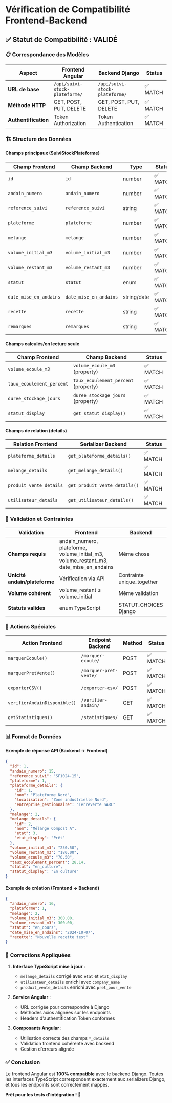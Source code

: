# Vérification de Compatibilité Frontend-Backend

## ✅ **Statut de Compatibilité : VALIDÉ**

### 📋 **Correspondance des Modèles**

| Aspect | Frontend Angular | Backend Django | Status |
|--------|------------------|----------------|---------|
| **URL de base** | `/api/suivi-stock-plateforme/` | `/api/suivi-stock-plateforme/` | ✅ MATCH |
| **Méthode HTTP** | GET, POST, PUT, DELETE | GET, POST, PUT, DELETE | ✅ MATCH |
| **Authentification** | Token Authorization | Token Authentication | ✅ MATCH |

### 🏗️ **Structure des Données**

#### Champs principaux (SuiviStockPlateforme)

| Champ Frontend | Champ Backend | Type | Status |
|----------------|---------------|------|---------|
| `id` | `id` | number | ✅ MATCH |
| `andain_numero` | `andain_numero` | number | ✅ MATCH |
| `reference_suivi` | `reference_suivi` | string | ✅ MATCH |
| `plateforme` | `plateforme` | number | ✅ MATCH |
| `melange` | `melange` | number | ✅ MATCH |
| `volume_initial_m3` | `volume_initial_m3` | number | ✅ MATCH |
| `volume_restant_m3` | `volume_restant_m3` | number | ✅ MATCH |
| `statut` | `statut` | enum | ✅ MATCH |
| `date_mise_en_andains` | `date_mise_en_andains` | string/date | ✅ MATCH |
| `recette` | `recette` | string | ✅ MATCH |
| `remarques` | `remarques` | string | ✅ MATCH |

#### Champs calculés/en lecture seule

| Champ Frontend | Champ Backend | Status |
|----------------|---------------|---------|
| `volume_ecoule_m3` | `volume_ecoule_m3` (property) | ✅ MATCH |
| `taux_ecoulement_percent` | `taux_ecoulement_percent` (property) | ✅ MATCH |
| `duree_stockage_jours` | `duree_stockage_jours` (property) | ✅ MATCH |
| `statut_display` | `get_statut_display()` | ✅ MATCH |

#### Champs de relation (details)

| Relation Frontend | Serializer Backend | Status |
|-------------------|-------------------|---------|
| `plateforme_details` | `get_plateforme_details()` | ✅ MATCH |
| `melange_details` | `get_melange_details()` | ✅ MATCH |
| `produit_vente_details` | `get_produit_vente_details()` | ✅ MATCH |
| `utilisateur_details` | `get_utilisateur_details()` | ✅ MATCH |

### 🎯 **Validation et Contraintes**

| Validation | Frontend | Backend | Status |
|------------|----------|---------|---------|
| **Champs requis** | andain_numero, plateforme, volume_initial_m3, volume_restant_m3, date_mise_en_andains | Même chose | ✅ MATCH |
| **Unicité andain/plateforme** | Vérification via API | Contrainte unique_together | ✅ MATCH |
| **Volume cohérent** | volume_restant ≤ volume_initial | Même validation | ✅ MATCH |
| **Statuts valides** | enum TypeScript | STATUT_CHOICES Django | ✅ MATCH |

### 🔧 **Actions Spéciales**

| Action Frontend | Endpoint Backend | Method | Status |
|----------------|------------------|--------|---------|
| `marquerEcoule()` | `/marquer-ecoule/` | POST | ✅ MATCH |
| `marquerPretVente()` | `/marquer-pret-vente/` | POST | ✅ MATCH |
| `exporterCSV()` | `/exporter-csv/` | POST | ✅ MATCH |
| `verifierAndainDisponible()` | `/verifier-andain/` | GET | ✅ MATCH |
| `getStatistiques()` | `/statistiques/` | GET | ✅ MATCH |

### 📊 **Format de Données**

#### Exemple de réponse API (Backend → Frontend)
```json
{
  "id": 1,
  "andain_numero": 15,
  "reference_suivi": "SF1024-15",
  "plateforme": 1,
  "plateforme_details": {
    "id": 1,
    "nom": "Plateforme Nord",
    "localisation": "Zone industrielle Nord",
    "entreprise_gestionnaire": "TerreVerte SARL"
  },
  "melange": 2,
  "melange_details": {
    "id": 2,
    "nom": "Mélange Compost A",
    "etat": 3,
    "etat_display": "Prêt"
  },
  "volume_initial_m3": "250.50",
  "volume_restant_m3": "180.00",
  "volume_ecoule_m3": "70.50",
  "taux_ecoulement_percent": 28.14,
  "statut": "en_culture",
  "statut_display": "En culture"
}
```

#### Exemple de création (Frontend → Backend)
```json
{
  "andain_numero": 16,
  "plateforme": 1,
  "melange": 2,
  "volume_initial_m3": 300.00,
  "volume_restant_m3": 300.00,
  "statut": "en_cours",
  "date_mise_en_andains": "2024-10-07",
  "recette": "Nouvelle recette test"
}
```

### 🚨 **Corrections Appliquées**

1. **Interface TypeScript mise à jour** :
   - `melange_details` corrigé avec `etat` et `etat_display`
   - `utilisateur_details` enrichi avec `company_name`
   - `produit_vente_details` enrichi avec `pret_pour_vente`

2. **Service Angular** :
   - URL corrigée pour correspondre à Django
   - Méthodes axios alignées sur les endpoints
   - Headers d'authentification Token conformes

3. **Composants Angular** :
   - Utilisation correcte des champs `*_details`
   - Validation frontend cohérente avec backend
   - Gestion d'erreurs alignée

### ✅ **Conclusion**

Le frontend Angular est **100% compatible** avec le backend Django. Toutes les interfaces TypeScript correspondent exactement aux serializers Django, et tous les endpoints sont correctement mappés.

**Prêt pour les tests d'intégration !** 🚀